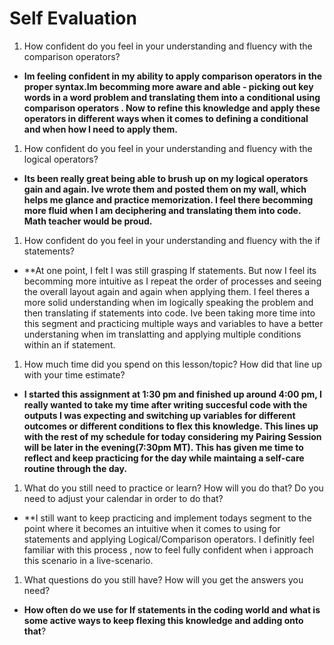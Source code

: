 # Self Evaluation

1. How confident do you feel in your understanding and fluency with the comparison operators?

- **Im feeling confident in my ability to apply comparison operators in the proper syntax.Im becomming more aware and able - picking out key words in a word problem and translating them into a conditional using comparison operators . Now to refine this knowledge and apply these operators in different ways when it comes to defining a conditional and when how I need to apply them.**

1. How confident do you feel in your understanding and fluency with the logical operators?
- **Its been really great being able to brush up on my logical operators gain and again. Ive wrote them and posted them on my wall, which helps me glance and practice memorization. I feel there becomming more fluid when I am deciphering and translating them into code. Math teacher would be proud.**

1. How confident do you feel in your understanding and fluency with the if statements?
- **At one point, I felt I was still grasping If statements. But now I feel its becomming more intuitive as I repeat the order of processes and seeing the overall layout again and again when applying them. I feel theres a more solid understanding when im logically speaking the problem and then translating if statements into code. Ive been taking more time into this segment and practicing multiple ways and variables to have a better understaning when im translatting and applying multiple conditions within an if statement.

1. How much time did you spend on this lesson/topic? How did that line up with your time estimate?
- **I  started this assignment at 1:30 pm and finished up around 4:00 pm, I really wanted to take my time after writing succesful code with the outputs I was expecting and switching up variables for different outcomes or different conditions to flex this knowledge. This lines up with the rest of my schedule for today considering my Pairing Session will be later in the evening(7:30pm MT). This has given me time to reflect and keep practicing for the day while maintaing a self-care routine through the day.**

1. What do you still need to practice or learn? How will you do that? Do you need to adjust your calendar in order to do that?
- **I still want to keep practicing and implement todays segment to the point where it becomes an intuitive when it comes to using for statements and applying Logical/Comparison operators. I definitly feel familiar with this process , now to feel fully confident when i approach this scenario in a live-scenario.
1. What questions do you still have? How will you get the answers you need?
- **How often do we use for If statements in the coding world and what is some active ways to keep flexing this knowledge and adding onto that**?

